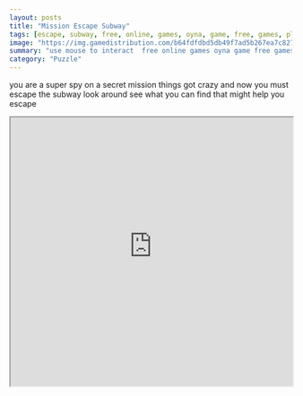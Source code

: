 ```yaml
---
layout: posts
title: "Mission Escape Subway"
tags: [escape, subway, free, online, games, oyna, game, free, games, play, play, games]
image: "https://img.gamedistribution.com/b64fdfdbd5db49f7ad5b267ea7c827da.jpg"
summary: "use mouse to interact  free online games oyna game free games play play games"
category: "Puzzle"
---
```


you are a super spy on a secret mission things got crazy and now you must escape the subway look around see what you can find that might help you escape

<iframe width="100%" height="480px;" src="https://flash.gamedistribution.com?game=b64fdfdbd5db49f7ad5b267ea7c827da"></iframe>